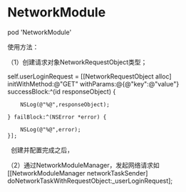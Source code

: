 # NetworkModule

pod 'NetworkModule'


使用方法：

（1）创建请求对象NetworkRequestObject类型；

self.userLoginRequest = [[NetworkRequestObject alloc] initWithMethod:@"GET" withParams:@{@"key":@"value"} successBlock:^(id responseObject) {

        NSLog(@"%@",responseObject);
        
    } failBlock:^(NSError *error) {
    
        NSLog(@"%@",error);
    }];
    
   创建并配置完成之后，
   
（2）通过NetworkModuleManager，发起网络请求如[[NetworkModuleManager networkTaskSender] doNetworkTaskWithRequestObject:_userLoginRequest];

